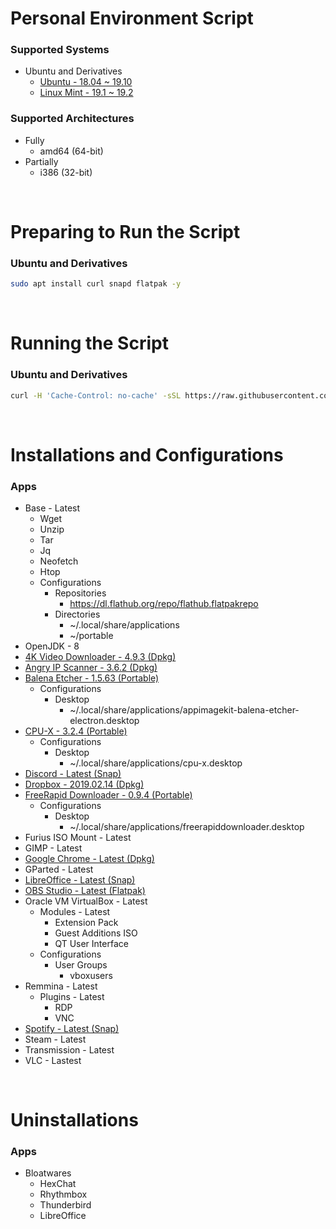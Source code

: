 # Personal Environment Script

### Supported Systems
* Ubuntu and Derivatives
  * [Ubuntu - 18.04 ~ 19.10](https://ubuntu.com/)
  * [Linux Mint - 19.1 ~ 19.2](https://linuxmint.com/)

### Supported Architectures
* Fully
  * amd64 (64-bit)
* Partially
  * i386 (32-bit)

<br/>

# Preparing to Run the Script

### Ubuntu and Derivatives
```bash
sudo apt install curl snapd flatpak -y
```

<br/>

# Running the Script

### Ubuntu and Derivatives
```bash
curl -H 'Cache-Control: no-cache' -sSL https://raw.githubusercontent.com/daniloancilotto/personal-environment-script/master/ubuntu.sh | bash
```

<br/>

# Installations and Configurations

### Apps
* Base - Latest
  * Wget
  * Unzip
  * Tar
  * Jq
  * Neofetch
  * Htop
  * Configurations
    * Repositories
      * https://dl.flathub.org/repo/flathub.flatpakrepo
    * Directories
      * ~/.local/share/applications
      * ~/portable
* OpenJDK - 8
* [4K Video Downloader - 4.9.3 (Dpkg)](https://www.4kdownload.com/products/product-videodownloader)
* [Angry IP Scanner - 3.6.2 (Dpkg)](https://angryip.org/)
* [Balena Etcher - 1.5.63 (Portable)](https://www.balena.io/etcher/)
  * Configurations
    * Desktop
      * ~/.local/share/applications/appimagekit-balena-etcher-electron.desktop
* [CPU-X - 3.2.4 (Portable)](https://github.com/X0rg/CPU-X)
  * Configurations
    * Desktop
      * ~/.local/share/applications/cpu-x.desktop
* [Discord - Latest (Snap)](https://snapcraft.io/discord)
* [Dropbox - 2019.02.14 (Dpkg)](https://www.dropbox.com/install)
* [FreeRapid Downloader - 0.9.4 (Portable)](http://wordrider.net/freerapid/)
  * Configurations
    * Desktop
      * ~/.local/share/applications/freerapiddownloader.desktop
* Furius ISO Mount - Latest
* GIMP - Latest
* [Google Chrome - Latest (Dpkg)](https://www.google.com/chrome/)
* GParted - Latest
* [LibreOffice - Latest (Snap)](https://snapcraft.io/libreoffice)
* [OBS Studio - Latest (Flatpak)](https://flathub.org/apps/details/com.obsproject.Studio)
* Oracle VM VirtualBox - Latest
  * Modules - Latest
    * Extension Pack
    * Guest Additions ISO
    * QT User Interface
  * Configurations
    * User Groups
      * vboxusers
* Remmina - Latest
  * Plugins - Latest
    * RDP
    * VNC
* [Spotify - Latest (Snap)](https://snapcraft.io/spotify)
* Steam - Latest
* Transmission - Latest
* VLC - Lastest

<br/>

# Uninstallations

### Apps
* Bloatwares
  * HexChat
  * Rhythmbox
  * Thunderbird
  * LibreOffice